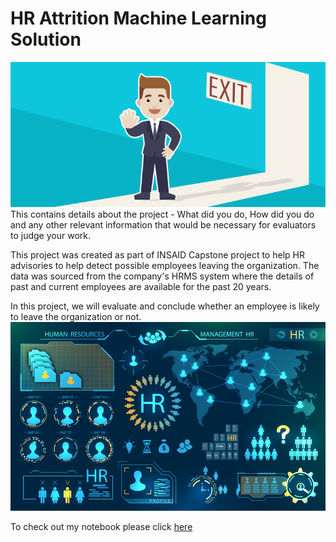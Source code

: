 # HR Attrition Machine Learning Solution

![enter image description here](https://github.com/averyldsasaldanha/HR-Employee-Attrition-Averyl/blob/main/Attrtion.png?raw=true)
This contains details about the project - What did you do, How did you do and any other relevant information that would be necessary for evaluators to judge your work.

This project was created as part of INSAID Capstone project to help HR advisories to help detect possible employees leaving the organization.  The data was sourced from the company's HRMS system where the details of past and current employees are available for the past 20 years.

In this project, we will evaluate and conclude whether an employee is likely to leave the organization or not.
![enter image description here](https://github.com/averyldsasaldanha/HR-Employee-Attrition-Averyl/blob/main/hr-analytics-10.jpg?raw=true)

To check out my notebook please click [here](https://github.com/averyldsasaldanha/HR-Employee-Attrition-Averyl/blob/main/HR_Analytics.ipynb)
